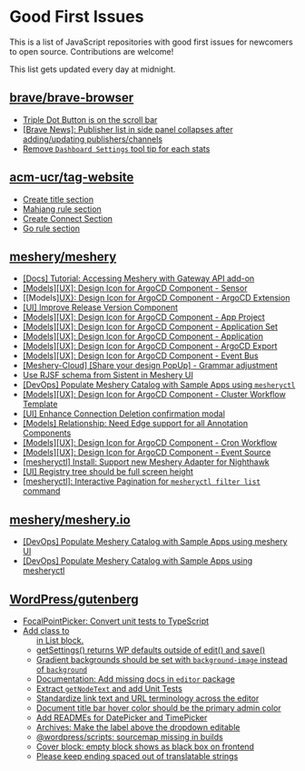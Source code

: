 # Good First Issues

This is a list of JavaScript repositories with good first issues for newcomers to open source. Contributions are welcome!

This list gets updated every day at midnight.

## [brave/brave-browser](https://github.com/brave/brave-browser)

- [Triple Dot Button is on the  scroll bar ](https://github.com/brave/brave-browser/issues/36298)
- [[Brave News]: Publisher list in side panel collapses after adding/updating publishers/channels](https://github.com/brave/brave-browser/issues/36550)
- [Remove `Dashboard Settings` tool tip for each stats](https://github.com/brave/brave-browser/issues/6084)

## [acm-ucr/tag-website](https://github.com/acm-ucr/tag-website)

- [Create title section](https://github.com/acm-ucr/tag-website/issues/6)
- [Mahjang rule section](https://github.com/acm-ucr/tag-website/issues/9)
- [Create Connect Section](https://github.com/acm-ucr/tag-website/issues/20)
- [Go rule section](https://github.com/acm-ucr/tag-website/issues/8)

## [meshery/meshery](https://github.com/meshery/meshery)

- [[Docs] Tutorial: Accessing Meshery with Gateway API add-on](https://github.com/meshery/meshery/issues/10333)
- [[Models][UX]: Design Icon for ArgoCD Component - Sensor](https://github.com/meshery/meshery/issues/10300)
- [[Models][UX}: Design Icon for ArgoCD Component - ArgoCD Extension](https://github.com/meshery/meshery/issues/10290)
- [[UI] Improve Release Version Component](https://github.com/meshery/meshery/issues/9569)
- [[Models][UX]: Design Icon for ArgoCD Component - App Project ](https://github.com/meshery/meshery/issues/10291)
- [[Models][UX]: Design Icon for ArgoCD Component - Application Set](https://github.com/meshery/meshery/issues/10292)
- [[Models][UX]: Design Icon for ArgoCD Component - Application](https://github.com/meshery/meshery/issues/10293)
- [[Models][UX]: Design Icon for ArgoCD Component - ArgoCD Export](https://github.com/meshery/meshery/issues/10294)
- [[Models][UX]: Design Icon for ArgoCD Component - Event Bus](https://github.com/meshery/meshery/issues/10297)
- [[Meshery-Cloud] [Share your design PopUp] - Grammar adjustment](https://github.com/meshery/meshery/issues/10038)
- [Use RJSF schema from Sistent in Meshery UI](https://github.com/meshery/meshery/issues/10445)
- [[DevOps] Populate Meshery Catalog with Sample Apps using `mesheryctl`](https://github.com/meshery/meshery/issues/10458)
- [[Models][UX]: Design Icon for ArgoCD Component - Cluster Workflow Template](https://github.com/meshery/meshery/issues/10295)
- [[UI] Enhance Connection Deletion confirmation modal](https://github.com/meshery/meshery/issues/10558)
- [[Models] Relationship: Need Edge support for all Annotation Components](https://github.com/meshery/meshery/issues/10278)
- [[Models][UX]: Design Icon for ArgoCD Component - Cron Workflow](https://github.com/meshery/meshery/issues/10296)
- [[Models][UX]: Design Icon for ArgoCD Component - Event Source](https://github.com/meshery/meshery/issues/10298)
- [[mesheryctl] Install: Support new Meshery Adapter for Nighthawk](https://github.com/meshery/meshery/issues/10371)
- [[UI] Registry tree should be full screen height](https://github.com/meshery/meshery/issues/9595)
- [[mesheryctl]: Interactive Pagination for `mesheryctl filter list` command](https://github.com/meshery/meshery/issues/10366)

## [meshery/meshery.io](https://github.com/meshery/meshery.io)

- [[DevOps] Populate Meshery Catalog with Sample Apps using meshery UI](https://github.com/meshery/meshery.io/issues/1699)
- [[DevOps] Populate Meshery Catalog with Sample Apps using mesheryctl](https://github.com/meshery/meshery.io/issues/1650)

## [WordPress/gutenberg](https://github.com/WordPress/gutenberg)

- [FocalPointPicker: Convert unit tests to TypeScript](https://github.com/WordPress/gutenberg/issues/60529)
- [Add class to <ul> in List block.](https://github.com/WordPress/gutenberg/issues/12420)
- [getSettings() returns WP defaults outside of edit() and save()](https://github.com/WordPress/gutenberg/issues/18467)
- [Gradient backgrounds should be set with `background-image` instead of `background`](https://github.com/WordPress/gutenberg/issues/32787)
- [Documentation: Add missing docs in `editor` package](https://github.com/WordPress/gutenberg/issues/60358)
- [Extract `getNodeText` and add Unit Tests](https://github.com/WordPress/gutenberg/issues/55495)
- [Standardize link text and URL terminology across the editor](https://github.com/WordPress/gutenberg/issues/59993)
- [Document title bar hover color should be the primary admin color](https://github.com/WordPress/gutenberg/issues/60059)
- [Add READMEs for DatePicker and TimePicker](https://github.com/WordPress/gutenberg/issues/18072)
- [Archives: Make the label above the dropdown editable](https://github.com/WordPress/gutenberg/issues/57528)
- [@wordpress/scripts: sourcemap missing in builds](https://github.com/WordPress/gutenberg/issues/44278)
- [Cover block: empty block shows as black box on frontend](https://github.com/WordPress/gutenberg/issues/10854)
- [Please keep ending spaced out of translatable strings](https://github.com/WordPress/gutenberg/issues/59821)

